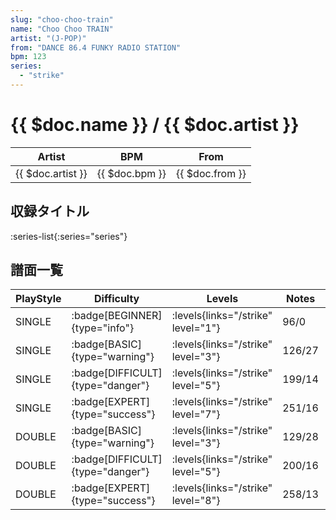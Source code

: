 ```yaml
---
slug: "choo-choo-train"
name: "Choo Choo TRAIN"
artist: "(J-POP)"
from: "DANCE 86.4 FUNKY RADIO STATION"
bpm: 123
series:
  - "strike"
---
```


# {{ $doc.name }} / {{ $doc.artist }}

|Artist|BPM|From|
|------|---|----|
|{{ $doc.artist }}|{{ $doc.bpm }}|{{ $doc.from }}|

## 収録タイトル

:series-list{:series="series"}

## 譜面一覧

|PlayStyle|Difficulty|Levels|Notes|Movie|
|---------|----------|------|-----|-----|
|SINGLE| :badge[BEGINNER]{type="info"}| :levels{links="/strike" level="1"}|96/0||
|SINGLE| :badge[BASIC]{type="warning"}| :levels{links="/strike" level="3"}|126/27||
|SINGLE| :badge[DIFFICULT]{type="danger"}| :levels{links="/strike" level="5"}|199/14||
|SINGLE| :badge[EXPERT]{type="success"}| :levels{links="/strike" level="7"}|251/16||
|DOUBLE| :badge[BASIC]{type="warning"}| :levels{links="/strike" level="3"}|129/28||
|DOUBLE| :badge[DIFFICULT]{type="danger"}| :levels{links="/strike" level="5"}|200/16||
|DOUBLE| :badge[EXPERT]{type="success"}| :levels{links="/strike" level="8"}|258/13||
